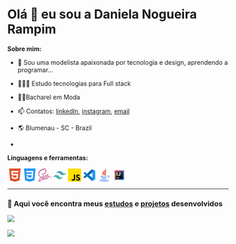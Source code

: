 # Olá 👋 eu sou a Daniela Nogueira Rampim


**Sobre mim:**

- 🧵 Sou uma modelista apaixonada por tecnologia e design, aprendendo a programar...

- 👩🏻‍💻 Estudo tecnologias para Full stack 

- 👩‍🎓Bacharel em Moda

- 📫 Contatos: [linkedIn](https://www.linkedin.com/in/daniela-nogueira-rampim/), [instagram](https://www.instagram.com/daninogueiraa/), [email](mailto:daninogueira.dev@gmail.com)

- 🌎 Blumenau - SC - Brazil
- 

**Linguagens e ferramentas:**

<div style="display:flex;">
    <img style="padding:2px;" align="left" width="30px" src="./src/html5.png">
    <img style="padding:2px" align="left" width="30px" src="./src/css-3.png">
    <img style="padding:2px" align="left" width="30px" src="./src/sass.png">
    <img style="padding:2px" align="left" width="30px" src="./src/tailwind.png">
    <img style="padding:2px" align="left" width="30px" src="./src/js.png">
    <img style="padding:2px" align="left" width="30px" src="./src/vscode-icon.png">
    <img style="padding:2px" align="left" width="30px" src="./src/java.png">
    <img style="padding:2px" align="left" width="30px" src="./src/intelliJ-icon.png">
</div>


***


### 📒 Aqui você encontra meus [estudos](https://github.com/nogueiraDani/meus-estudos) e [projetos](https://github.com/nogueiraDani/meus-projetos) desenvolvidos


![](https://github-readme-stats.vercel.app/api?username=nogueiraDani&show_icons=true&theme=onedark&include_all_commits=true&count_private=true)


![](https://github-readme-stats.vercel.app/api/top-langs/?username=nogueiraDani&layout=compact&langs_count=7&theme=onedark)












